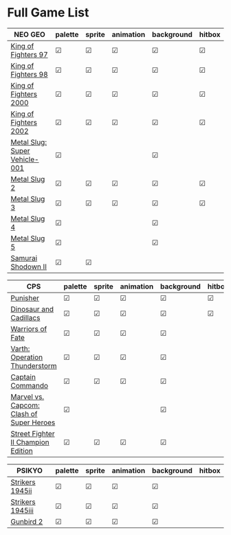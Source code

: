 # Full Game List

|NEO GEO|palette|sprite |animation  |background |hitbox |
|-      |-      |-      |-          |-          |-      |
| [King of Fighters 97](https://asv.bombzj.com/viewer.html?kof97)   |☑ |☑ |☑ |☑ |☑ |
| [King of Fighters 98](https://asv.bombzj.com/viewer.html?kof98)   |☑ |☑ |☑ |☑ |☑ |
| [King of Fighters 2000](https://asv.bombzj.com/viewer.html?kof2000)   |☑ |☑ |☑ |☑ |☑ |
| [King of Fighters 2002](https://asv.bombzj.com/viewer.html?kof2002)   |☑ |☑ |☑ |☑ |☑ |
| [Metal Slug: Super Vehicle-001](https://asv.bombzj.com/viewer.html?mslug)   |☑ | | |☑ | |
| [Metal Slug 2](https://asv.bombzj.com/viewer.html?mslug2)   |☑ |☑ |☑ |☑ |☑ |
| [Metal Slug 3](https://asv.bombzj.com/viewer.html?mslug3)   |☑ |☑ |☑ |☑ |☑ |
| [Metal Slug 4](https://asv.bombzj.com/viewer.html?mslug4)   |☑ | | |☑ | |
| [Metal Slug 5](https://asv.bombzj.com/viewer.html?mslug5)   |☑ | | |☑ | |
| [Samurai Shodown II](https://asv.bombzj.com/viewer.html?samsho2)   |☑ |☑ | | | |

|CPS    |palette|sprite |animation  |background |hitbox |
|-      |-      |-      |-          |-          |-      |
| [Punisher](https://asv.bombzj.com/viewer.html?punisher)   |☑ |☑ |☑ |☑ |☑ |
| [Dinosaur and Cadillacs](https://asv.bombzj.com/viewer.html?dino) |☑ |☑ |☑ |☑ |☑ |
| [Warriors of Fate](https://asv.bombzj.com/viewer.html?wof)    |☑ |☑ |☑ |☑ | |
| [Varth: Operation Thunderstorm](https://asv.bombzj.com/viewer.html?varth) |☑ |☑ |☑ |☑ | |
| [Captain Commando](https://asv.bombzj.com/viewer.html?captcomm)   |☑ |☑ |☑ |☑ | |
| [Marvel vs. Capcom: Clash of Super Heroes](https://asv.bombzj.com/viewer.html?mvsc)   |☑ | | |☑ | |
| [Street Fighter II Champion Edition](https://asv.bombzj.com/viewer.html?sf2ce)    |☑ |☑ |☑ |☑ | |

|PSIKYO |palette|sprite |animation  |background |hitbox |
|-      |-      |-      |-          |-          |-      |
| [Strikers 1945ii](https://asv.bombzj.com/viewer.html?1945ii)  |☑ |☑ |☑ |☑ | |
| [Strikers 1945iii](https://asv.bombzj.com/viewer.html?1945iii)  |☑ |☑ |☑ |☑ | |
| [Gunbird 2](https://asv.bombzj.com/viewer.html?gunbird2)  |☑ |☑ |☑ |☑ | |

